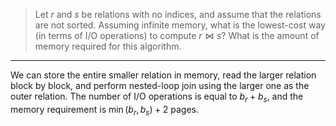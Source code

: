 > Let $r$ and $s$ be relations with no indices, and assume that the relations are not sorted. 
> Assuming infinite memory, what is the lowest-cost way (in terms of I/O operations) 
> to compute $r \bowtie s$? What is the amount of memory required for this algorithm. 

--------------------------------

We can store the entire smaller relation in memory, read the larger relation block by block, 
and perform nested-loop join using the larger one as the outer relation. The number of I/O operations
is equal to $b_r + b_s$, and the memory requirement is $\min(b_r, b_s) + 2$ pages.